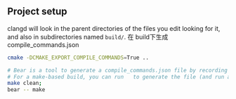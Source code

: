 ## Project setup
clangd will look in the parent directories of the files you edit looking for it, and also in subdirectories named `build/`.
在 build下生成compile_commands.json
```sh
cmake -DCMAKE_EXPORT_COMPILE_COMMANDS=True ..

# Bear is a tool to generate a compile_commands.json file by recording a complete build.
# For a make-based build, you can run   to generate the file (and run a clean build!).
make clean; 
bear -- make
```

